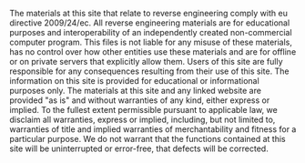 The materials at this site that relate to reverse engineering comply with eu directive 2009/24/ec. All reverse engineering materials are for educational purposes and interoperability of an independently created non-commercial computer program. This files is not liable for any misuse of these materials, has no control over how other entities use these materials and are for offline or on private servers that explicitly allow them. Users of this site are fully responsible for any consequences resulting from their use of this site. The information on this site is provided for educational or informational purposes only. The materials at this site and any linked website are provided "as is" and without warranties of any kind, either express or implied. To the fullest extent permissible pursuant to applicable law, we disclaim all warranties, express or implied, including, but not limited to, warranties of title and implied warranties of merchantability and fitness for a particular purpose. We do not warrant that the functions contained at this site will be uninterrupted or error-free, that defects will be corrected.
